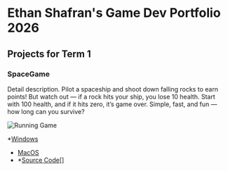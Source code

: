 # Ethan Shafran's Game Dev Portfolio 2026

## Projects for Term 1

### SpaceGame

Detail description.
Pilot a spaceship and shoot down falling rocks to earn points! But watch out — if a rock hits your ship, you lose 10 health. Start with 100 health, and if it hits zero, it’s game over. Simple, fast, and fun — how long can you survive?

![Running Game]()

*[Windows](https://github.com/9730837/portfolio2/blob/main/src/SpaceGame/windows-amd64.zip)
* [MacOS](https://github.com/user-attachments/files/23056563/macos-x86_64.zip)
* *[Source Code]()[]

